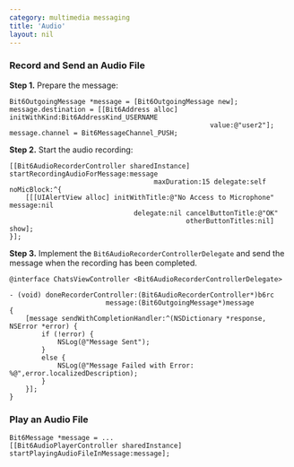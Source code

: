 ```yaml
---
category: multimedia messaging
title: 'Audio'
layout: nil
---
```


### Record and Send an Audio File

__Step 1.__ Prepare the message: 

```objc
Bit6OutgoingMessage *message = [Bit6OutgoingMessage new];
message.destination = [[Bit6Address alloc] initWithKind:Bit6AddressKind_USERNAME 
                                                  value:@"user2"];
message.channel = Bit6MessageChannel_PUSH;
```

__Step 2.__ Start the audio recording:

```objc
[[Bit6AudioRecorderController sharedInstance] startRecordingAudioForMessage:message 
                                    maxDuration:15 delegate:self noMicBlock:^{
    [[[UIAlertView alloc] initWithTitle:@"No Access to Microphone" message:nil 
                               delegate:nil cancelButtonTitle:@"OK" 
                                            otherButtonTitles:nil] show];
}];
```

__Step 3.__ Implement the `Bit6AudioRecorderControllerDelegate` and send the message when the recording has been completed.


```objc
@interface ChatsViewController <Bit6AudioRecorderControllerDelegate>
```

```objc
- (void) doneRecorderController:(Bit6AudioRecorderController*)b6rc 
                        message:(Bit6OutgoingMessage*)message
{
    [message sendWithCompletionHandler:^(NSDictionary *response, NSError *error) {
        if (!error) {
            NSLog(@"Message Sent");
        }
        else {
            NSLog(@"Message Failed with Error: %@",error.localizedDescription);
        }
    }];
}
```

### Play an Audio File

```objc
Bit6Message *message = ...
[[Bit6AudioPlayerController sharedInstance] startPlayingAudioFileInMessage:message];
```
